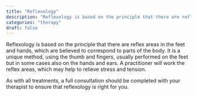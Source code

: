 ```yaml
---
title: "Reflexology"
description: "Reflexology is based on the principle that there are reflex areas in the feet and hands."
categories: "therapy"
draft: false
---
```


Reflexology is based on the principle that there are reflex areas in the feet and hands, which are believed to correspond to parts of the body. It is a unique method, using the thumb and fingers, usually performed on the feet but in some cases also on the hands and ears. A practitioner will work the reflex areas, which may help to relieve stress and tension.

As with all treatments, a full consultation should be completed with your therapist to ensure that reflexology is right for you.